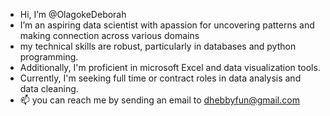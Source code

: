 - Hi, I’m @OlagokeDeborah
-  I’m an aspiring data scientist with apassion for uncovering patterns and making connection across various domains
-  my technical skills are robust, particularly in databases and python programming.
-  Additionally, I'm proficient in microsoft Excel and data visualization tools. 
- Currently, I'm seeking full time  or contract roles in data analysis and data cleaning.
- 📫 you can reach me by sending an email to dhebbyfun@gmail.com

<!---
OlagokeDeborah/OlagokeDeborah is a ✨ special ✨ repository because its `README.md` (this file) appears on your GitHub profile.
You can click the Preview link to take a look at your changes.
--->
